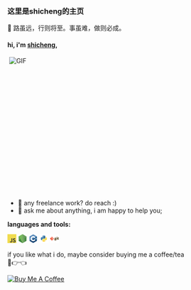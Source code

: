 ### 这里是shicheng的主页
📎 路虽远，行则将至。事虽难，做则必成。
<br />
  #### hi, i'm [shicheng](https://shicheng.fun/),


  <img align="right" alt="GIF" src="https://github.com/abhisheknaiidu/abhisheknaiidu/blob/master/code.gif?raw=true" width="500" height="320" />
  
- 💼 any freelance work? do reach  :)
- 💬 ask me about anything, i am happy to help you;

**languages and tools:**  

<code><img height="20" src="https://raw.githubusercontent.com/github/explore/80688e429a7d4ef2fca1e82350fe8e3517d3494d/topics/javascript/javascript.png"></code>
<code><img height="20" src="https://raw.githubusercontent.com/github/explore/80688e429a7d4ef2fca1e82350fe8e3517d3494d/topics/nodejs/nodejs.png"></code>
<code><img height="20" src="https://raw.githubusercontent.com/github/explore/80688e429a7d4ef2fca1e82350fe8e3517d3494d/topics/cpp/cpp.png"></code>
<code><img height="20" src="https://raw.githubusercontent.com/github/explore/80688e429a7d4ef2fca1e82350fe8e3517d3494d/topics/python/python.png"></code>
<code><img height="20" src="https://raw.githubusercontent.com/github/explore/80688e429a7d4ef2fca1e82350fe8e3517d3494d/topics/git/git.png"></code>

if you like what i do, maybe consider buying me a coffee/tea <br />
🥺👉👈

<a href="https://shicheng.fun/index.php/%E8%B5%84%E6%BA%90%E5%88%86%E4%BA%AB/" target="_blank"><img src="https://cdn.buymeacoffee.com/buttons/v2/default-red.png" alt="Buy Me A Coffee" width="150" ></a>
